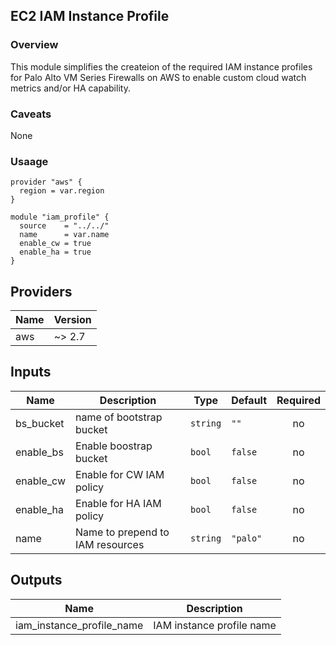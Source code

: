 ## EC2 IAM Instance Profile
### Overview
This module simplifies the createion of the required IAM instance profiles for Palo Alto VM Series Firewalls on AWS to enable custom cloud watch metrics and/or HA capability.

### Caveats
None

### Usaage
```
provider "aws" {
  region = var.region
}

module "iam_profile" {
  source    = "../../"
  name      = var.name
  enable_cw = true
  enable_ha = true
}
```
## Providers

| Name | Version |
|------|---------|
| aws | ~> 2.7 |

## Inputs

| Name | Description | Type | Default | Required |
|------|-------------|------|---------|:-----:|
| bs\_bucket | name of bootstrap bucket | `string` | `""` | no |
| enable\_bs | Enable boostrap bucket | `bool` | `false` | no |
| enable\_cw | Enable for CW IAM policy | `bool` | `false` | no |
| enable\_ha | Enable for HA IAM policy | `bool` | `false` | no |
| name | Name to prepend to IAM resources | `string` | `"palo"` | no |

## Outputs

| Name | Description |
|------|-------------|
| iam\_instance\_profile\_name | IAM instance profile name |
